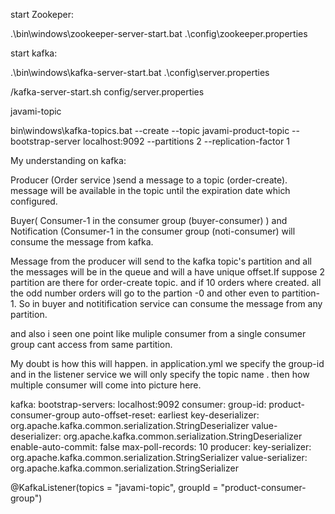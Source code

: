 start Zookeper:

.\bin\windows\zookeeper-server-start.bat .\config\zookeeper.properties


start kafka:

.\bin\windows\kafka-server-start.bat .\config\server.properties


/kafka-server-start.sh config/server.properties


javami-topic


bin\windows\kafka-topics.bat --create --topic javami-product-topic --bootstrap-server localhost:9092 --partitions 2 --replication-factor 1


My understanding on kafka:

Producer (Order service )send a message to  a topic (order-create). message will be available in the topic until the expiration date which configured.

Buyer( Consumer-1 in the consumer group (buyer-consumer) ) and Notification (Consumer-1 in the consumer group (noti-consumer) will consume the message from kafka.

Message from the producer will send to the kafka topic's partition and all the messages will be in the queue and will a have unique offset.If suppose 2 partition are there for order-create topic. and if 10 orders where created. all the odd number orders will go to the partion -0 and other even to partition-1. So in buyer and notitification service can consume the message from any partition.

and also i seen one point like muliple consumer from a single consumer group cant access from same partition.

My doubt is how this will happen. in application.yml we specify the group-id and in the listener service we will only specify the topic name . then how multiple consumer will come into picture here.


kafka:
    bootstrap-servers: localhost:9092
    consumer:
      group-id: product-consumer-group
      auto-offset-reset: earliest
      key-deserializer: org.apache.kafka.common.serialization.StringDeserializer
      value-deserializer: org.apache.kafka.common.serialization.StringDeserializer
      enable-auto-commit: false
      max-poll-records: 10
    producer:
      key-serializer: org.apache.kafka.common.serialization.StringSerializer
      value-serializer: org.apache.kafka.common.serialization.StringSerializer

@KafkaListener(topics = "javami-topic", groupId = "product-consumer-group")
